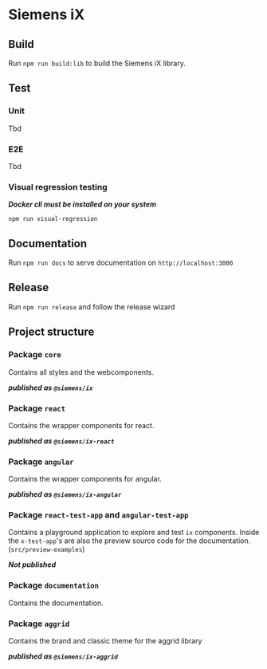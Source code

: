 # Siemens iX

## Build

Run `npm run build:lib` to build the Siemens iX library.

## Test

### Unit

Tbd

### E2E

Tbd

### Visual regression testing

**_Docker cli must be installed on your system_**

`npm run visual-regression`

## Documentation

Run `npm run docs` to serve documentation on `http://localhost:3000`

## Release

Run `npm run release` and follow the release wizard

## Project structure

### Package `core`

Contains all styles and the webcomponents.

**_published as `@siemens/ix`_**

### Package `react`

Contains the wrapper components for react.

**_published as `@siemens/ix-react`_**

### Package `angular`

Contains the wrapper components for angular.

**_published as `@siemens/ix-angular`_**

### Package `react-test-app` and `angular-test-app`

Contains a playground application to explore and test `ix` components.
Inside the `x-test-app`'s are also the preview source code for the documentation. (`src/preview-examples`)

**_Not published_**

### Package `documentation`

Contains the documentation.

### Package `aggrid`

Contains the brand and classic theme for the aggrid library

**_published as `@siemens/ix-aggrid`_**
